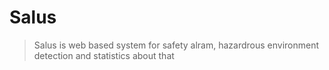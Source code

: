 
# Salus
> Salus is web based system for safety alram, hazardrous environment detection and statistics about that

